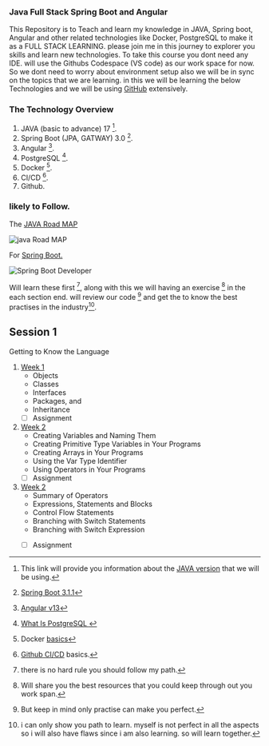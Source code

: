 ### **Java Full Stack Spring Boot and Angular**

This Repository is to Teach and learn my knowledge in JAVA, Spring boot, Angular and other related technologies like Docker, PostgreSQL to make it as a FULL STACK LEARNING. please join me in this journey to explorer you skills and learn new technologies. To take this course you dont need any IDE. will use the Githubs Codespace (VS code) as our work space for now. So we dont need to worry about environment setup also we will be in sync on the topics that we are learning. in this we will be learning the below Technologies and we will be using [GitHub](https://github.com/) extensively.

### **The Technology Overview**

1. JAVA (basic to advance) 17 [^1].
2. Spring Boot (JPA, GATWAY) 3.0 [^2].
3. Angular [^3].
4. PostgreSQL [^4].
5. Docker [^5].
6. CI/CD [^6].
7. Github.

### **likely to Follow**.

The [JAVA Road MAP](https://roadmap.sh/java) 
   
![java Road MAP](https://github.com/navinkumar-net/musical-train/assets/123103678/e66023a7-7805-4fa4-b449-1e2a70c0bd91)

For [Spring Boot.](https://roadmap.sh/spring-boot)

![Spring Boot Developer](https://github.com/navinkumar-net/musical-train/assets/123103678/f123ee02-6730-47b9-8f93-bd13e73c68a3)

Will learn these first [^7], along with this we will having an exercise [^8] in the each section end. will review our code [^9] and get the to know the best practises in the industry[^10].



## Session 1
Getting to Know the Language 
1. [Week 1](https://dev.java/learn/oop/)
    - Objects
    - Classes
    - Interfaces
    - Packages, and 
    - Inheritance
    - [ ] Assignment

2. [Week 2](https://dev.java/learn/language-basics/)
    - Creating Variables and Naming Them
    - Creating Primitive Type Variables in Your Programs
    - Creating Arrays in Your Programs
    - Using the Var Type Identifier
    - Using Operators in Your Programs
    - [ ] Assignment

3. [Week 2](https://dev.java/learn/language-basics/)
    - Summary of Operators
    - Expressions, Statements and Blocks
    - Control Flow Statements
    - Branching with Switch Statements
    - Branching with Switch Expression
    - [ ] Assignment



[^1]: This link will provide you information about the [JAVA version](https://dev.java/learn/) that we will be using.
[^2]: [Spring Boot 3.1.1](https://docs.spring.io/spring-boot/docs/3.1.1/reference/htmlsingle/) 
[^3]: [Angular v13](https://v13.angular.io/docs) 
[^4]: [What Is PostgreSQL ](https://www.postgresql.org/docs/15/index.html)
[^5]: Docker [basics](https://medium.com/dev-jam/docker-in-a-nutshell-f2e315211195)
[^6]: [Github CI/CD](https://resources.github.com/ci-cd/) basics.
[^7]: there is no hard rule you should follow my path. 
[^8]: Will share you the best resources that you could keep through out you work span.
[^9]: But keep in mind only practise can make you perfect. 
[^10]: i can only show you path to learn. myself is not perfect in all the aspects so i will also have flaws since i am also learning. so will learn together.
